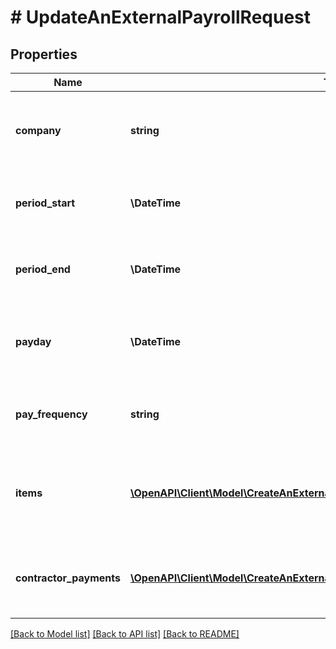 # # UpdateAnExternalPayrollRequest

## Properties

Name | Type | Description | Notes
------------ | ------------- | ------------- | -------------
**company** | **string** | ID of the company this external payroll is for. | [optional]
**period_start** | **\DateTime** | The start of the date range that the payroll covers. | [optional]
**period_end** | **\DateTime** | The end of the date range that the payroll covers. | [optional]
**payday** | **\DateTime** | The date on which employees were paid for the payroll. | [optional]
**pay_frequency** | **string** | Frequency at which the external payroll was paid | [optional]
**items** | [**\OpenAPI\Client\Model\CreateAnExternalPayrollRequestItemsInner[]**](CreateAnExternalPayrollRequestItemsInner.md) | The set of [external payroll items](ref:external-payroll-item-object) associated with the payroll. | [optional]
**contractor_payments** | [**\OpenAPI\Client\Model\CreateAnExternalPayrollRequestContractorPaymentsInner[]**](CreateAnExternalPayrollRequestContractorPaymentsInner.md) | The set of [contractor payments](ref:the-contractor-payment-object) associated with the payroll. | [optional]

[[Back to Model list]](../../README.md#models) [[Back to API list]](../../README.md#endpoints) [[Back to README]](../../README.md)

